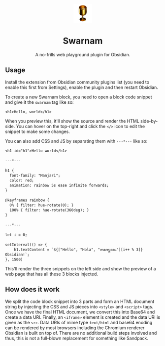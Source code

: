 <center>

<img src="./3dicons-co-icon.png" height="60px">

# Swarnam

A no-frills web playground plugin for Obsidian.
</center>

## Usage

Install the extension from Obsidian community plugins list (you need to enable this first from
Settings), enable the plugin and then restart Obsidian.

To create a new Swarnam block, you need to open a block code snippet and give it the `swarnam` tag
like so:

```swarnam
<h1>Hello, world</h1>
```

When you preview this, it'll show the source and render the HTML side-by-side. You can hover on the
top-right and click the `</>` icon to edit the snippet to make some changes.

You can also add CSS and JS by separating them with `---*---` like so:

```swarnam
<h1 id="h1">Hello world</h1>

---*---

h1 {
  font-family: "Manjari";
  color: red;
  animation: rainbow 5s ease infinite forwards;
}

@keyframes rainbow {
  0% { filter: hue-rotate(0); }
  100% { filter: hue-rotate(360deg); }
}

---*---

let i = 0;

setInterval(() => {	
	h1.textContent = `${["Hello", "Hola", "നമസ്കാരം"][i++ % 3]} Obsidian!`;
}, 1500)
```

This'll render the three snippets on the left side and show the preview of a web page that has all
these 3 blocks injected.

## How does it work

We split the code block snippet into 3 parts and form an HTML document string by injecting the CSS
and JS pieces into `<style>` and `<script>` tags. Once we have the final HTML document, we convert
this into Base64 and create a data URI. Finally, an `<iframe>` element is created and the data URI
is given as the `src`. Data URIs of mime type `text/html` and base64 enoding can be rendered by most
browsers including the Chromium renderer Obsidian is built on top of. There are no additional build
steps involved and thus, this is not a full-blown replacement for something like Sandpack.
